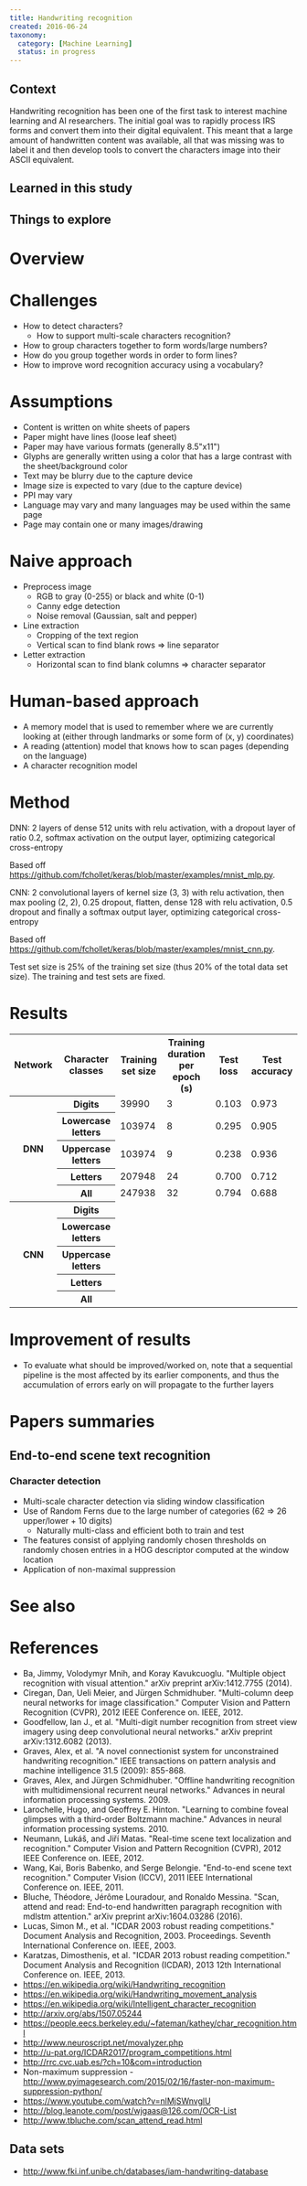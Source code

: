 ```yaml
---
title: Handwriting recognition
created: 2016-06-24
taxonomy:
  category: [Machine Learning]
  status: in progress
---
```


## Context
Handwriting recognition has been one of the first task to interest machine learning and AI researchers. The initial goal was to rapidly process IRS forms and convert them into their digital equivalent. This meant that a large amount of handwritten content was available, all that was missing was to label it and then develop tools to convert the characters image into their ASCII equivalent.

## Learned in this study

## Things to explore

# Overview

# Challenges
* How to detect characters?
  * How to support multi-scale characters recognition?
* How to group characters together to form words/large numbers?
* How do you group together words in order to form lines?
* How to improve word recognition accuracy using a vocabulary?

# Assumptions
* Content is written on white sheets of papers
* Paper might have lines (loose leaf sheet)
* Paper may have various formats (generally 8.5"x11")
* Glyphs are generally written using a color that has a large contrast with the sheet/background color
* Text may be blurry due to the capture device
* Image size is expected to vary (due to the capture device)
* PPI may vary
* Language may vary and many languages may be used within the same page
* Page may contain one or many images/drawing

# Naive approach
* Preprocess image
	* RGB to gray (0-255) or black and white (0-1)
	* Canny edge detection
	* Noise removal (Gaussian, salt and pepper)
* Line extraction
	* Cropping of the text region
	* Vertical scan to find blank rows => line separator
* Letter extraction
	* Horizontal scan to find blank columns => character separator

# Human-based approach
* A memory model that is used to remember where we are currently looking at (either through landmarks or some form of (x, y) coordinates)
* A reading (attention) model that knows how to scan pages (depending on the language)
* A character recognition model

# Method
DNN: 2 layers of dense 512 units with relu activation, with a dropout layer of ratio 0.2, softmax activation on the output layer, optimizing categorical cross-entropy

Based off https://github.com/fchollet/keras/blob/master/examples/mnist_mlp.py.

CNN: 2 convolutional layers of kernel size (3, 3) with relu activation, then max pooling (2, 2), 0.25 dropout, flatten, dense 128 with relu activation, 0.5 dropout and finally a softmax output layer, optimizing categorical cross-entropy

Based off https://github.com/fchollet/keras/blob/master/examples/mnist_cnn.py.


Test set size is 25% of the training set size (thus 20% of the total data set size). The training and test sets are fixed.

# Results

<table>
  <tr>
    <th style="text-align: center;">Network</th>
    <th>Character classes</th>
    <th>Training set size</th>
    <th>Training duration per epoch (s)</th>
    <th>Test loss</th>
    <th>Test accuracy</th>
  </tr>
  <tr>
    <th rowspan="5" style="text-align: center;">DNN</th>
    <th>Digits</th>
    <td>39990</td>
    <td>3</td>
    <td>0.103</td>
    <td>0.973</td>
  </tr>
  <tr>
    <th>Lowercase letters</th>
    <td>103974</td>
    <td>8</td>
    <td>0.295</td>
    <td>0.905</td>
  </tr>
  <tr>
    <th>Uppercase letters</th>
    <td>103974</td>
    <td>9</td>
    <td>0.238</td>
    <td>0.936</td>
  </tr>
  <tr>
    <th>Letters</th>
    <td>207948</td>
    <td>24</td>
    <td>0.700</td>
    <td>0.712</td>
  </tr>
  <tr>
    <th>All</th>
    <td>247938</td>
    <td>32</td>
    <td>0.794</td>
    <td>0.688</td>
  </tr>
  <tr>
    <th rowspan="5" style="text-align: center;">CNN</th>
    <th>Digits</th>
    <td></td>
    <td></td>
    <td></td>
    <td></td>
  </tr>
  <tr>
    <th>Lowercase letters</th>
    <td></td>
    <td></td>
    <td></td>
    <td></td>
  </tr>
  <tr>
    <th>Uppercase letters</th>
    <td></td>
    <td></td>
    <td></td>
    <td></td>
  </tr>
  <tr>
    <th>Letters</th>
    <td></td>
    <td></td>
    <td></td>
    <td></td>
  </tr>
  <tr>
    <th>All</th>
    <td></td>
    <td></td>
    <td></td>
    <td></td>
  </tr>
</table>

# Improvement of results
* To evaluate what should be improved/worked on, note that a sequential pipeline is the most affected by its earlier components, and thus the accumulation of errors early on will propagate to the further layers

# Papers summaries
## End-to-end scene text recognition
### Character detection
* Multi-scale character detection via sliding window classification
* Use of Random Ferns due to the large number of categories (62 => 26 upper/lower + 10 digits)
  * Naturally multi-class and efficient both to train and test
* The features consist of applying randomly chosen thresholds on randomly chosen entries in a HOG descriptor computed at the window location
* Application of non-maximal suppression

# See also

# References
* Ba, Jimmy, Volodymyr Mnih, and Koray Kavukcuoglu. "Multiple object recognition with visual attention." arXiv preprint arXiv:1412.7755 (2014).
* Ciregan, Dan, Ueli Meier, and Jürgen Schmidhuber. "Multi-column deep neural networks for image classification." Computer Vision and Pattern Recognition (CVPR), 2012 IEEE Conference on. IEEE, 2012.
* Goodfellow, Ian J., et al. "Multi-digit number recognition from street view imagery using deep convolutional neural networks." arXiv preprint arXiv:1312.6082 (2013).
* Graves, Alex, et al. "A novel connectionist system for unconstrained handwriting recognition." IEEE transactions on pattern analysis and machine intelligence 31.5 (2009): 855-868.
* Graves, Alex, and Jürgen Schmidhuber. "Offline handwriting recognition with multidimensional recurrent neural networks." Advances in neural information processing systems. 2009.
* Larochelle, Hugo, and Geoffrey E. Hinton. "Learning to combine foveal glimpses with a third-order Boltzmann machine." Advances in neural information processing systems. 2010.
* Neumann, Lukáš, and Jiří Matas. "Real-time scene text localization and recognition." Computer Vision and Pattern Recognition (CVPR), 2012 IEEE Conference on. IEEE, 2012.
* Wang, Kai, Boris Babenko, and Serge Belongie. "End-to-end scene text recognition." Computer Vision (ICCV), 2011 IEEE International Conference on. IEEE, 2011.
* Bluche, Théodore, Jérôme Louradour, and Ronaldo Messina. "Scan, attend and read: End-to-end handwritten paragraph recognition with mdlstm attention." arXiv preprint arXiv:1604.03286 (2016).
* Lucas, Simon M., et al. "ICDAR 2003 robust reading competitions." Document Analysis and Recognition, 2003. Proceedings. Seventh International Conference on. IEEE, 2003.
* Karatzas, Dimosthenis, et al. "ICDAR 2013 robust reading competition." Document Analysis and Recognition (ICDAR), 2013 12th International Conference on. IEEE, 2013.
* https://en.wikipedia.org/wiki/Handwriting_recognition
* https://en.wikipedia.org/wiki/Handwriting_movement_analysis
* https://en.wikipedia.org/wiki/Intelligent_character_recognition
* http://arxiv.org/abs/1507.05244
* https://people.eecs.berkeley.edu/~fateman/kathey/char_recognition.html
* http://www.neuroscript.net/movalyzer.php
* http://u-pat.org/ICDAR2017/program_competitions.html
* http://rrc.cvc.uab.es/?ch=10&com=introduction
* Non-maximum suppression - http://www.pyimagesearch.com/2015/02/16/faster-non-maximum-suppression-python/
* https://www.youtube.com/watch?v=nlMjSWnvglU
* http://blog.leanote.com/post/wjgaas@126.com/OCR-List
* http://www.tbluche.com/scan_attend_read.html

## Data sets
* http://www.fki.inf.unibe.ch/databases/iam-handwriting-database